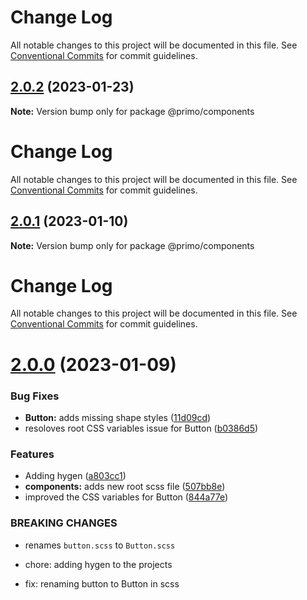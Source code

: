 # Change Log

All notable changes to this project will be documented in this file. See
[Conventional Commits](https://conventionalcommits.org) for commit guidelines.

## [2.0.2](https://github.com/primodesignsystem/primo/compare/@primo/components@2.0.1...@primo/components@2.0.2) (2023-01-23)

**Note:** Version bump only for package @primo/components

# Change Log

All notable changes to this project will be documented in this file. See
[Conventional Commits](https://conventionalcommits.org) for commit guidelines.

## [2.0.1](https://github.com/primodesignsystem/primo/compare/@primo/components@2.0.0...@primo/components@2.0.1) (2023-01-10)

**Note:** Version bump only for package @primo/components

# Change Log

All notable changes to this project will be documented in this file. See
[Conventional Commits](https://conventionalcommits.org) for commit guidelines.

# [2.0.0](https://github.com/primodesignsystem/primo/compare/@primo/components@1.0.1...@primo/components@2.0.0) (2023-01-09)

### Bug Fixes

- **Button:** adds missing shape styles
  ([11d09cd](https://github.com/primodesignsystem/primo/commit/11d09cdf6047bfeb1d7a9a5d8b23816d4fb1db1f))
- resoloves root CSS variables issue for Button
  ([b0386d5](https://github.com/primodesignsystem/primo/commit/b0386d542d82f5bd6b028371dc90910f7f343154))

### Features

- Adding hygen ([a803cc1](https://github.com/primodesignsystem/primo/commit/a803cc1c3bf529fa2c51fbee7d5150d0fd3e0c38))
- **components:** adds new root scss file
  ([507bb8e](https://github.com/primodesignsystem/primo/commit/507bb8ed829d025189a18b2af10026369c91113b))
- improved the CSS variables for Button
  ([844a77e](https://github.com/primodesignsystem/primo/commit/844a77e813f15541c5d19d30b70ce8a7de8f88e3))

### BREAKING CHANGES

- renames `button.scss` to `Button.scss`

- chore: adding hygen to the projects

- fix: renaming button to Button in scss
